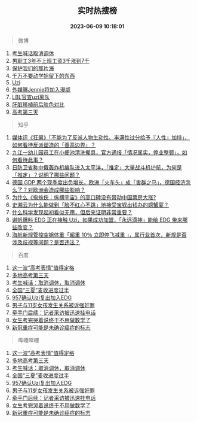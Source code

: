 <div align="center"><h2>实时热搜榜</h2><h4>2023-06-09 10:18:01</h4></div>

> 微博  

1. [考生喊话取消调休](https://s.weibo.com/weibo?q=%23%E8%80%83%E7%94%9F%E5%96%8A%E8%AF%9D%E5%8F%96%E6%B6%88%E8%B0%83%E4%BC%91%23&t=31&band_rank=1&Refer=top)<br />
2. [男职工3年不上班工资3千涨到7千](https://s.weibo.com/weibo?q=%23%E7%94%B7%E8%81%8C%E5%B7%A53%E5%B9%B4%E4%B8%8D%E4%B8%8A%E7%8F%AD%E5%B7%A5%E8%B5%843%E5%8D%83%E6%B6%A8%E5%88%B07%E5%8D%83%23&t=31&band_rank=2&Refer=top)<br />
3. [保护我们的那片海](https://s.weibo.com/weibo?q=%23%E4%BF%9D%E6%8A%A4%E6%88%91%E4%BB%AC%E7%9A%84%E9%82%A3%E7%89%87%E6%B5%B7%23&t=31&band_rank=3&Refer=top)<br />
4. [千万不要动学姐留下的东西](https://s.weibo.com/weibo?q=%E5%8D%83%E4%B8%87%E4%B8%8D%E8%A6%81%E5%8A%A8%E5%AD%A6%E5%A7%90%E7%95%99%E4%B8%8B%E7%9A%84%E4%B8%9C%E8%A5%BF&t=31&band_rank=4&Refer=top)<br />
5. [Uzi](https://s.weibo.com/weibo?q=Uzi&t=31&band_rank=5&Refer=top)<br />
6. [外媒曝Jennie将加入漫威](https://s.weibo.com/weibo?q=%23%E5%A4%96%E5%AA%92%E6%9B%9DJennie%E5%B0%86%E5%8A%A0%E5%85%A5%E6%BC%AB%E5%A8%81%23&t=31&band_rank=6&Refer=top)<br />
7. [LBL官宣uzi离队](https://s.weibo.com/weibo?q=%23LBL%E5%AE%98%E5%AE%A3uzi%E7%A6%BB%E9%98%9F%23&t=31&band_rank=7&Refer=top)<br />
8. [肝脏移植前后肤色对比](https://s.weibo.com/weibo?q=%E8%82%9D%E8%84%8F%E7%A7%BB%E6%A4%8D%E5%89%8D%E5%90%8E%E8%82%A4%E8%89%B2%E5%AF%B9%E6%AF%94&t=31&band_rank=8&Refer=top)<br />
9. [高考第三天](https://s.weibo.com/weibo?q=%23%E9%AB%98%E8%80%83%E7%AC%AC%E4%B8%89%E5%A4%A9%23&t=31&band_rank=9&Refer=top)<br />

> 知乎  

1. [媒体评《狂飙》「不能为了反派人物生动性、丰满性过分给予『人性』加持」，如何看待反派塑造的「善恶边界」？](https://www.zhihu.com/question/605467664)<br />
2. [九江一幼儿园员工在小便池清洗餐具，官方通报「情况属实，停业整顿」，如何看待此事？](https://www.zhihu.com/question/605473307)<br />
3. [日防卫省称中俄轰炸机编队进入太平洋，「推定」大量战斗机护航，为何是「推定」？说明了哪些问题？](https://www.zhihu.com/question/605493462)<br />
4. [德国 GDP 两个现季度出负增长，欧洲「火车头」成「害群之马」，德国经济怎么了？对欧洲会造成哪些影响？](https://www.zhihu.com/question/605491276)<br />
5. [为什么《蜘蛛侠：纵横宇宙》的高口碑没有带动中国票房大涨?](https://www.zhihu.com/question/605399059)<br />
6. [史湘云为什么能做到「脸不红心不跳」地接受宝钗出钱办的螃蟹宴？](https://www.zhihu.com/question/589223280)<br />
7. [什么科学发现起初看似无用，但后来证明非常重要？](https://www.zhihu.com/question/349247935)<br />
8. [谢帆爆料 EDG 正在接触 Uzi，如果成功加盟，「永远滴神」能给 EDG 带来哪些改变？](https://www.zhihu.com/question/605487490)<br />
9. [海航新规管控空姐体重「超重 10％ 立即停飞减重 」，属行业首次，新规是否涉及歧视等问题？是否违法？](https://www.zhihu.com/question/605556110)<br />

> 百度  

1. [这一波“高考表情”值得定格](https://www.baidu.com/s?wd=%E8%BF%99%E4%B8%80%E6%B3%A2%E2%80%9C%E9%AB%98%E8%80%83%E8%A1%A8%E6%83%85%E2%80%9D%E5%80%BC%E5%BE%97%E5%AE%9A%E6%A0%BC&sa=fyb_news&rsv_dl=fyb_news)<br />
2. [多地高考第三天](https://www.baidu.com/s?wd=%E5%A4%9A%E5%9C%B0%E9%AB%98%E8%80%83%E7%AC%AC%E4%B8%89%E5%A4%A9&sa=fyb_news&rsv_dl=fyb_news)<br />
3. [考生喊话：取消调休，取消调休](https://www.baidu.com/s?wd=%E8%80%83%E7%94%9F%E5%96%8A%E8%AF%9D%EF%BC%9A%E5%8F%96%E6%B6%88%E8%B0%83%E4%BC%91%EF%BC%8C%E5%8F%96%E6%B6%88%E8%B0%83%E4%BC%91&sa=fyb_news&rsv_dl=fyb_news)<br />
4. [全国“三夏”麦收进度过半](https://www.baidu.com/s?wd=%E5%85%A8%E5%9B%BD%E2%80%9C%E4%B8%89%E5%A4%8F%E2%80%9D%E9%BA%A6%E6%94%B6%E8%BF%9B%E5%BA%A6%E8%BF%87%E5%8D%8A&sa=fyb_news&rsv_dl=fyb_news)<br />
5. [957确认Uzi复出加入EDG](https://www.baidu.com/s?wd=957%E7%A1%AE%E8%AE%A4Uzi%E5%A4%8D%E5%87%BA%E5%8A%A0%E5%85%A5EDG&sa=fyb_news&rsv_dl=fyb_news)<br />
6. [男子与11岁女孩发生关系被诉强奸罪](https://www.baidu.com/s?wd=%E7%94%B7%E5%AD%90%E4%B8%8E11%E5%B2%81%E5%A5%B3%E5%AD%A9%E5%8F%91%E7%94%9F%E5%85%B3%E7%B3%BB%E8%A2%AB%E8%AF%89%E5%BC%BA%E5%A5%B8%E7%BD%AA&sa=fyb_news&rsv_dl=fyb_news)<br />
7. [牵手门后续：记者采访被迅速挂电话](https://www.baidu.com/s?wd=%E7%89%B5%E6%89%8B%E9%97%A8%E5%90%8E%E7%BB%AD%EF%BC%9A%E8%AE%B0%E8%80%85%E9%87%87%E8%AE%BF%E8%A2%AB%E8%BF%85%E9%80%9F%E6%8C%82%E7%94%B5%E8%AF%9D&sa=fyb_news&rsv_dl=fyb_news)<br />
8. [女生考完哭着说终于不用做数学了](https://www.baidu.com/s?wd=%E5%A5%B3%E7%94%9F%E8%80%83%E5%AE%8C%E5%93%AD%E7%9D%80%E8%AF%B4%E7%BB%88%E4%BA%8E%E4%B8%8D%E7%94%A8%E5%81%9A%E6%95%B0%E5%AD%A6%E4%BA%86&sa=fyb_news&rsv_dl=fyb_news)<br />
9. [新冠重症可能是未确诊癌症的标志](https://www.baidu.com/s?wd=%E6%96%B0%E5%86%A0%E9%87%8D%E7%97%87%E5%8F%AF%E8%83%BD%E6%98%AF%E6%9C%AA%E7%A1%AE%E8%AF%8A%E7%99%8C%E7%97%87%E7%9A%84%E6%A0%87%E5%BF%97&sa=fyb_news&rsv_dl=fyb_news)<br />

> 哔哩哔哩  

1. [这一波“高考表情”值得定格](https://www.baidu.com/s?wd=%E8%BF%99%E4%B8%80%E6%B3%A2%E2%80%9C%E9%AB%98%E8%80%83%E8%A1%A8%E6%83%85%E2%80%9D%E5%80%BC%E5%BE%97%E5%AE%9A%E6%A0%BC&sa=fyb_news&rsv_dl=fyb_news)<br />
2. [多地高考第三天](https://www.baidu.com/s?wd=%E5%A4%9A%E5%9C%B0%E9%AB%98%E8%80%83%E7%AC%AC%E4%B8%89%E5%A4%A9&sa=fyb_news&rsv_dl=fyb_news)<br />
3. [考生喊话：取消调休，取消调休](https://www.baidu.com/s?wd=%E8%80%83%E7%94%9F%E5%96%8A%E8%AF%9D%EF%BC%9A%E5%8F%96%E6%B6%88%E8%B0%83%E4%BC%91%EF%BC%8C%E5%8F%96%E6%B6%88%E8%B0%83%E4%BC%91&sa=fyb_news&rsv_dl=fyb_news)<br />
4. [全国“三夏”麦收进度过半](https://www.baidu.com/s?wd=%E5%85%A8%E5%9B%BD%E2%80%9C%E4%B8%89%E5%A4%8F%E2%80%9D%E9%BA%A6%E6%94%B6%E8%BF%9B%E5%BA%A6%E8%BF%87%E5%8D%8A&sa=fyb_news&rsv_dl=fyb_news)<br />
5. [957确认Uzi复出加入EDG](https://www.baidu.com/s?wd=957%E7%A1%AE%E8%AE%A4Uzi%E5%A4%8D%E5%87%BA%E5%8A%A0%E5%85%A5EDG&sa=fyb_news&rsv_dl=fyb_news)<br />
6. [男子与11岁女孩发生关系被诉强奸罪](https://www.baidu.com/s?wd=%E7%94%B7%E5%AD%90%E4%B8%8E11%E5%B2%81%E5%A5%B3%E5%AD%A9%E5%8F%91%E7%94%9F%E5%85%B3%E7%B3%BB%E8%A2%AB%E8%AF%89%E5%BC%BA%E5%A5%B8%E7%BD%AA&sa=fyb_news&rsv_dl=fyb_news)<br />
7. [牵手门后续：记者采访被迅速挂电话](https://www.baidu.com/s?wd=%E7%89%B5%E6%89%8B%E9%97%A8%E5%90%8E%E7%BB%AD%EF%BC%9A%E8%AE%B0%E8%80%85%E9%87%87%E8%AE%BF%E8%A2%AB%E8%BF%85%E9%80%9F%E6%8C%82%E7%94%B5%E8%AF%9D&sa=fyb_news&rsv_dl=fyb_news)<br />
8. [女生考完哭着说终于不用做数学了](https://www.baidu.com/s?wd=%E5%A5%B3%E7%94%9F%E8%80%83%E5%AE%8C%E5%93%AD%E7%9D%80%E8%AF%B4%E7%BB%88%E4%BA%8E%E4%B8%8D%E7%94%A8%E5%81%9A%E6%95%B0%E5%AD%A6%E4%BA%86&sa=fyb_news&rsv_dl=fyb_news)<br />
9. [新冠重症可能是未确诊癌症的标志](https://www.baidu.com/s?wd=%E6%96%B0%E5%86%A0%E9%87%8D%E7%97%87%E5%8F%AF%E8%83%BD%E6%98%AF%E6%9C%AA%E7%A1%AE%E8%AF%8A%E7%99%8C%E7%97%87%E7%9A%84%E6%A0%87%E5%BF%97&sa=fyb_news&rsv_dl=fyb_news)<br />
